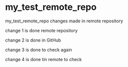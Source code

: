 # my_test_remote_repo
my_test_remote_repo
changes made in remote repository


change 1 is done remote repository

change 2 is done in GitHub

change 3 is done to check again

change 4 is done tin remote to check 
